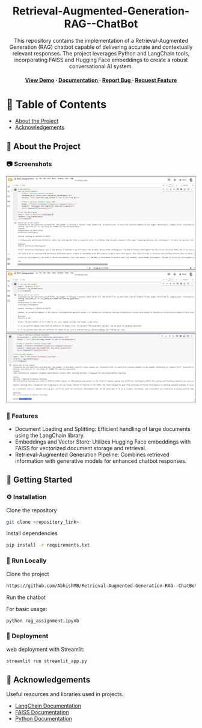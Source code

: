 <div align='center'>

<h1>Retrieval-Augmented-Generation-RAG--ChatBot</h1>
<p>This repository contains the implementation of a Retrieval-Augmented Generation (RAG) chatbot capable of delivering accurate and contextually relevant responses. The project leverages Python and LangChain tools, incorporating FAISS and Hugging Face embeddings to create a robust conversational AI system.</p>

<h4> <a href=https://animated-space-dollop-x556gp7v4772vg57-8501.app.github.dev/>View Demo</a> <span> · </span> <a href="https://github.com/AbhishMB/Retrieval-Augmented-Generation-RAG--ChatBot/blob/master/README.md"> Documentation </a> <span> · </span> <a href="https://github.com/AbhishMB/Retrieval-Augmented-Generation-RAG--ChatBot/issues"> Report Bug </a> <span> · </span> <a href="https://github.com/AbhishMB/Retrieval-Augmented-Generation-RAG--ChatBot/issues"> Request Feature </a> </h4>


</div>

# :notebook_with_decorative_cover: Table of Contents

- [About the Project](#star2-about-the-project)
- [Acknowledgements](#gem-acknowledgements)


## :star2: About the Project

### :camera: Screenshots

<div align="center"> <a href="https://animated-space-dollop-x556gp7v4772vg57-8501.app.github.dev/"><img src="https://github.com/AbhishMB/Retrieval-Augmented-Generation-RAG--ChatBot/blob/main/Artificial%20Intelligence.png" alt='image' width='800'/></a> </div>
<div align="center"> <a href="https://animated-space-dollop-x556gp7v4772vg57-8501.app.github.dev/"><img src="https://github.com/AbhishMB/Retrieval-Augmented-Generation-RAG--ChatBot/blob/main/Benefits.png" alt='image' width='800'/></a> </div>
<div align="center"> <a href="https://animated-space-dollop-x556gp7v4772vg57-8501.app.github.dev/"><img src="https://github.com/AbhishMB/Retrieval-Augmented-Generation-RAG--ChatBot/blob/main/pioneer.png" alt='image' width='800'/></a> </div>



### :dart: Features

- Document Loading and Splitting: Efficient handling of large documents using the LangChain library.
- Embeddings and Vector Store: Utilizes Hugging Face embeddings with FAISS for vectorized document storage and retrieval.
- Retrieval-Augmented Generation Pipeline: Combines retrieved information with generative models for enhanced chatbot responses.


## :toolbox: Getting Started

### :gear: Installation


Clone the repository
```bash
git clone <repository_link>
```

Install dependencies
```bash
pip install -r requirements.txt
```



### :running: Run Locally

Clone the project

```bash
https://github.com/AbhishMB/Retrieval-Augmented-Generation-RAG--ChatBot/tree/main
```

Run the chatbot

For basic usage:
```bash
python rag_assignment.ipynb
```



### :triangular_flag_on_post: Deployment


web deployment with Streamlit:
```bash
streamlit run streamlit_app.py
```



## :gem: Acknowledgements

Useful resources and libraries used in projects.


- [LangChain Documentation](https://langchain.com/)
- [FAISS Documentation](https://faiss.io/)
- [Python Documentation](https://docs.python.org/3/)
